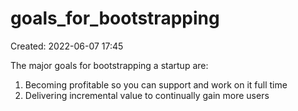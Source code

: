 # goals_for_bootstrapping
Created: 2022-06-07 17:45

The major goals for bootstrapping a startup are:

1. Becoming profitable so you can support and work on it full time
2. Delivering incremental value to continually gain more users
